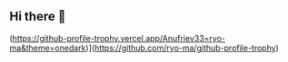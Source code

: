 ## Hi there 👋
(https://github-profile-trophy.vercel.app/Anufriev33=ryo-ma&theme=onedark)](https://github.com/ryo-ma/github-profile-trophy)
